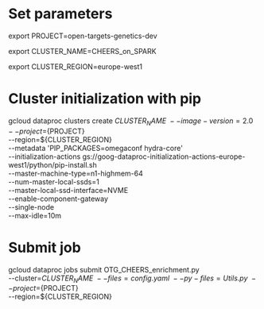 # Set parameters
export PROJECT=open-targets-genetics-dev

export CLUSTER_NAME=CHEERS_on_SPARK

export CLUSTER_REGION=europe-west1

# Cluster initialization with pip
gcloud dataproc clusters create ${CLUSTER_NAME} \
    --image-version=2.0 \
    --project=${PROJECT} \
    --region=${CLUSTER_REGION} \
    --metadata 'PIP_PACKAGES=omegaconf hydra-core' \
    --initialization-actions gs://goog-dataproc-initialization-actions-europe-west1/python/pip-install.sh                                                  \
    --master-machine-type=n1-highmem-64 \
    --num-master-local-ssds=1 \
    --master-local-ssd-interface=NVME \
    --enable-component-gateway \
    --single-node \
    --max-idle=10m

# Submit job
gcloud dataproc jobs submit OTG_CHEERS_enrichment.py \
    --cluster=${CLUSTER_NAME} \
    --files=config.yaml\
    --py-files=Utils.py \
    --project=${PROJECT} \
    --region=${CLUSTER_REGION}
